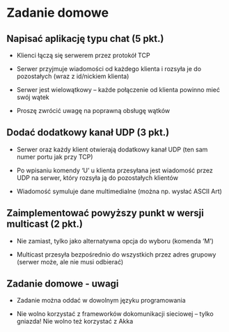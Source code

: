 # Zadanie domowe

## Napisać aplikację typu chat (5 pkt.)

- Klienci łączą się serwerem przez protokół TCP

- Serwer przyjmuje wiadomości od każdego klienta i rozsyła je do pozostałych (wraz z id/nickiem klienta)

- Serwer jest wielowątkowy – każde połączenie od klienta powinno mieć swój wątek

- Proszę zwrócić uwagę na poprawną obsługę wątków

## Dodać dodatkowy kanał UDP (3 pkt.)

- Serwer oraz każdy klient otwierają dodatkowy kanał UDP (ten sam numer portu jak przy TCP)

- Po wpisaniu komendy ‘U’ u klienta przesyłana jest wiadomość przez UDP na serwer, który rozsyła ją do pozostałych klientów
   
- Wiadomość symuluje dane multimedialne (można np. wysłać ASCII Art)

## Zaimplementować powyższy punkt w wersji multicast (2 pkt.)
- Nie zamiast, tylko jako alternatywna opcja do wyboru (komenda ‘M’)

- Multicast przesyła bezpośrednio do wszystkich przez adres grupowy (serwer może, ale nie musi odbierać)

## Zadanie domowe - uwagi
- Zadanie można oddać w dowolnym języku programowania

- Nie wolno korzystać z frameworków dokomunikacji sieciowej – tylko gniazda! Nie wolno też korzystać z Akka
